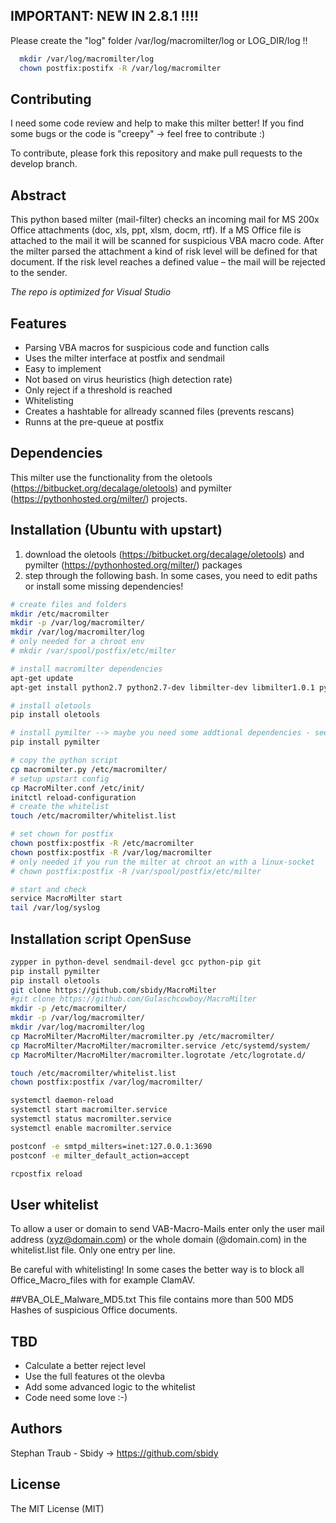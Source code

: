 ## IMPORTANT: NEW IN 2.8.1 !!!!
Please create the "log" folder /var/log/macromilter/log or LOG_DIR/log !!

```bash
  mkdir /var/log/macromilter/log
  chown postfix:postifx -R /var/log/macromilter
```

## Contributing
I need some code review and help to make this milter better! If you find some bugs or the code is "creepy" -> feel free to contribute :)

To contribute, please fork this repository and make pull requests to the develop branch.
## Abstract
This python based milter (mail-filter) checks an incoming mail for MS 200x Office attachments (doc, xls, ppt, xlsm, docm, rtf). If a MS Office file is attached to the mail it will be scanned for suspicious VBA macro code. After the milter parsed the attachment a kind of risk level will be defined for that document. If the risk level reaches a defined value – the mail will be rejected to the sender.

*The repo is optimized for Visual Studio*
## Features
* Parsing VBA macros for suspicious code and function calls
* Uses the milter interface at postfix and sendmail
* Easy to implement
* Not based on virus heuristics (high detection rate)
* Only reject if a threshold is reached
* Whitelisting
* Creates a hashtable for allready scanned files (prevents rescans)
* Runns at the pre-queue at postfix

## Dependencies
This milter use the functionality from the oletools (https://bitbucket.org/decalage/oletools) and pymilter (https://pythonhosted.org/milter/) projects.

## Installation (Ubuntu with upstart)
1. download the oletools (https://bitbucket.org/decalage/oletools) and pymilter (https://pythonhosted.org/milter/) packages
2. step through the following bash. In some cases, you need to edit paths or install some missing dependencies!
```bash
# create files and folders
mkdir /etc/macromilter
mkdir -p /var/log/macromilter/
mkdir /var/log/macromilter/log
# only needed for a chroot env
# mkdir /var/spool/postfix/etc/milter

# install macromilter dependencies
apt-get update
apt-get install python2.7 python2.7-dev libmilter-dev libmilter1.0.1 python-pip

# install oletools
pip install oletools

# install pymilter --> maybe you need some addtional dependencies - see doc
pip install pymilter

# copy the python script
cp macromilter.py /etc/macromilter/
# setup upstart config
cp MacroMilter.conf /etc/init/
initctl reload-configuration
# create the whitelist
touch /etc/macromilter/whitelist.list

# set chown for postfix
chown postfix:postfix -R /etc/macromilter
chown postfix:postfix -R /var/log/macromilter
# only needed if you run the milter at chroot an with a linux-socket
# chown postfix:postfix -R /var/spool/postfix/etc/milter 

# start and check
service MacroMilter start
tail /var/log/syslog
```
## Installation script OpenSuse
```bash
zypper in python-devel sendmail-devel gcc python-pip git
pip install pymilter
pip install oletools
git clone https://github.com/sbidy/MacroMilter
#git clone https://github.com/Gulaschcowboy/MacroMilter
mkdir -p /etc/macromilter/
mkdir -p /var/log/macromilter/
mkdir /var/log/macromilter/log
cp MacroMilter/MacroMilter/macromilter.py /etc/macromilter/
cp MacroMilter/MacroMilter/macromilter.service /etc/systemd/system/
cp MacroMilter/MacroMilter/macromilter.logrotate /etc/logrotate.d/

touch /etc/macromilter/whitelist.list
chown postfix:postfix /var/log/macromilter/

systemctl daemon-reload
systemctl start macromilter.service
systemctl status macromilter.service
systemctl enable macromilter.service

postconf -e smtpd_milters=inet:127.0.0.1:3690
postconf -e milter_default_action=accept

rcpostfix reload
```
## User whitelist
To allow a user or domain to send VAB-Macro-Mails enter only the user mail address (xyz@domain.com) or the whole domain (@domain.com) in the whitelist.list file. Only one entry per line.

Be careful with whitelisting! In some cases the better way is to block all Office_Macro_files with for example ClamAV.

##VBA_OLE_Malware_MD5.txt
This file contains more than 500 MD5 Hashes of suspicious Office documents.

## TBD
* Calculate a better reject level
* Use the full features ot the olevba
* Add some advanced logic to the whitelist
* Code need some love :-)

## Authors
Stephan Traub - Sbidy -> https://github.com/sbidy

## License
The MIT License (MIT)

